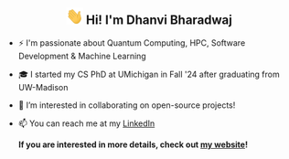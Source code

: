 <h2 align = center><img src="./wave_readme.gif" width="30px"> Hi! I'm Dhanvi Bharadwaj </h2>
  
- ⚡ I'm passionate about Quantum Computing, HPC, Software Development & Machine Learning 
- 🎓 I started my CS PhD at UMichigan in Fall '24 after graduating from UW-Madison 
- 🤝 I’m interested in collaborating on open-source projects!
- 📫 You can reach me at my <a href = https://www.linkedin.com/in/d-bharadwaj/> LinkedIn </a>

  <b>If you are interested in more details, check out <a href=https://d-bharadwaj.github.io/ >my website</a>!</b>
 
